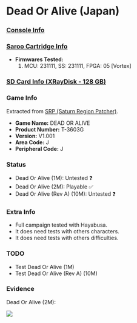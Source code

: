 # Dead Or Alive (Japan)

### [Console Info](../../../../../Info/Consoles/VA13/README.md)

### [Saroo Cartridge Info](../../../../../Info/Cartridges/RetroGameParadiseStore/1.32F/README.md)

- <b>Firmwares Tested:</b>
  1. MCU: 231111, SS: 231111, FPGA: 05 [Vortex]

### [SD Card Info (XRayDisk - 128 GB)](../../../../../Info/SdCards/XRayDisk/128GB/fat32/README.md)

### Game Info

Extracted from [SRP (Saturn Region Patcher)](https://segaxtreme.net/resources/saturn-region-patcher.81/download).

- <b>Game Name:</b> DEAD OR ALIVE
- <b>Product Number:</b> T-3603G
- <b>Version:</b> V1.001
- <b>Area Code:</b> J
- <b>Peripheral Code:</b> J

### Status

- Dead Or Alive (1M): Untested :question:
- Dead Or Alive (2M): Playable :white_check_mark:
- Dead Or Alive (Rev A) (10M): Untested :question:

### Extra Info

- Full campaign tested with Hayabusa.
- It does need tests with others characters.
- It does need tests with others difficulties.

### TODO

- Test Dead Or Alive (1M)
- Test Dead Or Alive (Rev A) (10M)

### Evidence

Dead Or Alive (2M):

[![](https://img.youtube.com/vi/30PiaAt4488/0.jpg)](https://www.youtube.com/watch?v=30PiaAt4488)
